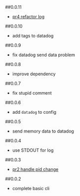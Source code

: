 ##0.0.11
* [pr4 refactor log](https://github.com/sudo-recruit/moro/pull/4)

##0.0.10
* add tags to datadog

##0.0.9
* fix datadog send data problem

##0.0.8
* improve dependency 

##0.0.7
* fix stupid comment

##0.0.6
* add `datadog` to config

##0.0.5
* send memory data to datadog

##0.0.4
* use STDOUT for log

##0.0.3
* [pr2 handle pid change](https://github.com/sudo-recruit/moro/pull/2)

##0.0.2
* complete basic cli
